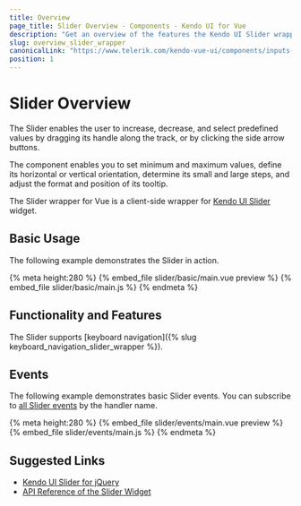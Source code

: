 ```yaml
---
title: Overview
page_title: Slider Overview - Components - Kendo UI for Vue
description: "Get an overview of the features the Kendo UI Slider wrapper for Vue delivers and use the component in Vue projects."
slug: overview_slider_wrapper
canonicalLink: "https://www.telerik.com/kendo-vue-ui/components/inputs-wrapper/slider/"
position: 1
---
```


<div><WrapperBanner link="/kendo-vue-ui/components/inputs-wrapper/slider"></WrapperBanner></div>    

# Slider Overview

The Slider enables the user to increase, decrease, and select predefined values by dragging its handle along the track, or by clicking the side arrow buttons.

The component enables you to set minimum and maximum values, define its horizontal or vertical orientation, determine its small and large steps, and adjust the format and position of its tooltip.

The Slider wrapper for Vue is a client-side wrapper for [Kendo UI Slider](https://docs.telerik.com/kendo-ui/api/javascript/ui/slider) widget.

<div data-component="StartFreeTrialSection"></div>

## Basic Usage

The following example demonstrates the Slider in action.

{% meta height:280 %}
{% embed_file slider/basic/main.vue preview %}
{% embed_file slider/basic/main.js %}
{% endmeta %}

## Functionality and Features

The Slider supports [keyboard navigation]({% slug keyboard_navigation_slider_wrapper %}).

## Events

The following example demonstrates basic Slider events. You can subscribe to [all Slider events](https://docs.telerik.com/kendo-ui/api/javascript/ui/slider#events) by the handler name.

{% meta height:280 %}
{% embed_file slider/events/main.vue preview %}
{% embed_file slider/events/main.js %}
{% endmeta %}

## Suggested Links

* [Kendo UI Slider for jQuery](https://docs.telerik.com/kendo-ui/controls/editors/slider/overview)
* [API Reference of the Slider Widget](https://docs.telerik.com/kendo-ui/api/javascript/ui/slider)
